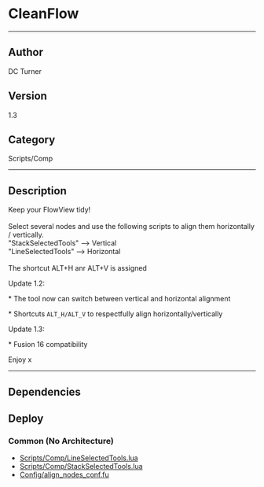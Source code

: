 # CleanFlow
___

## Author
DC Turner

## Version
1.3

## Category
Scripts/Comp

___

## Description
Keep your FlowView tidy!<br>
<br>
Select several nodes and use the following scripts to align them horizontally / vertically.<br>
"StackSelectedTools" --> Vertical <br>
"LineSelectedTools" --> Horizontal <br>
<br>
The shortcut ALT+H anr ALT+V is assigned
<p>Update 1.2:</p>
<p>* The tool now can switch between vertical and horizontal alignment</p>
<p>* Shortcuts <code>ALT_H/ALT_V</code> to respectfully align horizontally/vertically</p>
<p>Update 1.3:</p>
<p>* Fusion 16 compatibility </p>
Enjoy x

___

## Dependencies

## Deploy

### Common (No Architecture)

<ul>
<li><a href="https://gitlab.com/WeSuckLess/Reactor/-/blob/master/Atoms/com.DcTurner.CleanFlow/Scripts/Comp/LineSelectedTools.lua?ref_type=heads">Scripts/Comp/LineSelectedTools.lua</a></li>
<li><a href="https://gitlab.com/WeSuckLess/Reactor/-/blob/master/Atoms/com.DcTurner.CleanFlow/Scripts/Comp/StackSelectedTools.lua?ref_type=heads">Scripts/Comp/StackSelectedTools.lua</a></li>
<li><a href="https://gitlab.com/WeSuckLess/Reactor/-/blob/master/Atoms/com.DcTurner.CleanFlow/Config/align_nodes_conf.fu?ref_type=heads">Config/align_nodes_conf.fu</a></li>
</ul>
